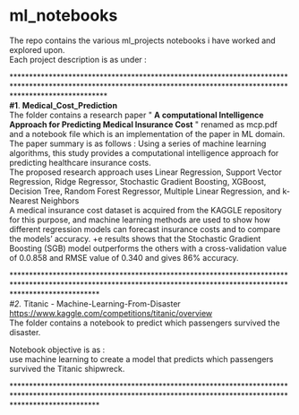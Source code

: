 # ml_notebooks
The repo contains the various ml_projects notebooks i have worked and explored upon. <br />
Each project description is as under : <br />

*********************************************************************************************************************************************************************** <br />
**#1**. **Medical_Cost_Prediction** <br />
The folder contains a research paper " **A computational Intelligence Approach for Predicting Medical Insurance Cost** " renamed as mcp.pdf and a notebook file which is an implementation of the paper in ML domain. <br />
The paper summary is as follows : Using a series of machine learning algorithms, this study provides a computational intelligence approach for predicting healthcare insurance costs.  <br />
The proposed research approach uses Linear Regression, Support Vector Regression, Ridge Regressor, Stochastic Gradient Boosting, XGBoost, Decision Tree, Random Forest Regressor, Multiple Linear Regression, and k-Nearest Neighbors  <br />
A medical insurance cost dataset is acquired from the KAGGLE repository for this purpose, and machine learning methods are used to show how different regression models can forecast insurance costs and to compare the models’ accuracy. +e results shows that the Stochastic Gradient Boosting (SGB) model outperforms the others with a cross-validation value of 0.0.858 and RMSE value of 0.340 and gives 86% accuracy.

**********************************************************************************************************************************************************************<br />
*#2.** Titanic - Machine-Learning-From-Disaster <br />
https://www.kaggle.com/competitions/titanic/overview <br />
The folder contains a notebook to predict which passengers survived the disaster. <br />

Notebook objective is as : <br />
 use machine learning to create a model that predicts which passengers survived the Titanic shipwreck. <br />
 
 *********************************************************************************************************************************************************************<br />


